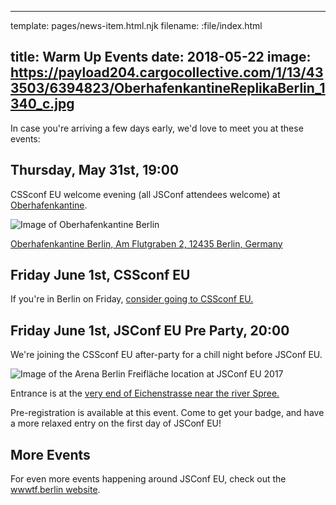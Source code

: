 ----
template: pages/news-item.html.njk
filename: :file/index.html

title: Warm Up Events
date: 2018-05-22
image: https://payload204.cargocollective.com/1/13/433503/6394823/OberhafenkantineReplikaBerlin_1340_c.jpg
----

In case you're arriving a few days early, we'd love to meet you at these events:

## Thursday, May 31st, 19:00

CSSconf EU welcome evening (all JSConf attendees welcome) at [Oberhafenkantine](http://www.oberhafenkantine-berlin.de/).

![Image of Oberhafenkantine Berlin](https://payload204.cargocollective.com/1/13/433503/6394823/OberhafenkantineReplikaBerlin_1340_c.jpg)

[Oberhafenkantine Berlin, Am Flutgraben 2, 12435 Berlin, Germany](https://goo.gl/maps/pesFTY3qXRE2)

## Friday June 1st, CSSconf EU

If you're in Berlin on Friday, [consider going to CSSconf EU.](https://2018.cssconf.eu/)

## Friday June 1st, JSConf EU Pre Party, 20:00

We're joining the CSSconf EU after-party for a chill night before JSConf EU.

![Image of the Arena Berlin Freifläche location at JSConf EU 2017](contents:images/freiflaeche.jpg)

Entrance is at the [very end of Eichenstrasse near the river Spree.](https://www.google.de/maps/place/Eichenstra%C3%9Fe,+12435+Berlin,+Germany/@52.49714,13.4545445,19z/data=!3m1!4b1!4m5!3m4!1s0x47a84e55986b4779:0xe0fd563693290b2a!8m2!3d52.4971392!4d13.4550917)

Pre-registration is available at this event. Come to get your badge, and have a more relaxed entry on the first day of JSConf EU!

## More Events

For even more events happening around JSConf EU, check out the [wwwtf.berlin website](http://wwwtf.berlin/).
